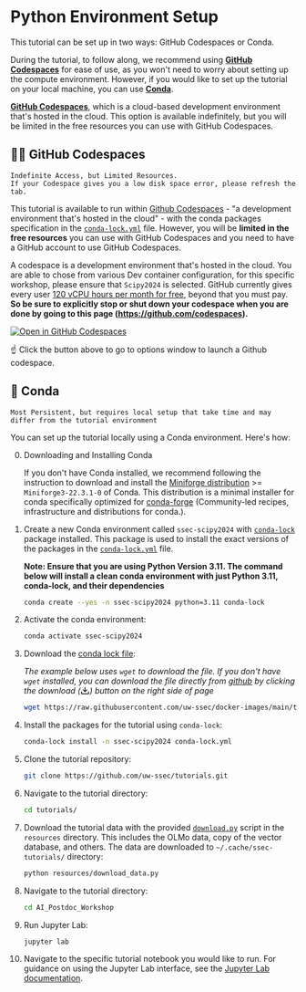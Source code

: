 # Python Environment Setup

This tutorial can be set up in two ways: GitHub Codespaces or Conda.

During the tutorial, to follow along, we recommend using
[**GitHub Codespaces**](#github-codespaces) for ease of use, as you won't need
to worry about setting up the compute environment. However, if you would like to
set up the tutorial on your local machine, you can use [**Conda**](#conda).

[**GitHub Codespaces**](#github-codespaces), which is a cloud-based development
environment that's hosted in the cloud. This option is available indefinitely,
but you will be limited in the free resources you can use with GitHub
Codespaces.

## 🐱‍💻 GitHub Codespaces

```{note}
Indefinite Access, but Limited Resources.
If your Codespace gives you a low disk space error, please refresh the tab.
```

This tutorial is available to run within
[Github Codespaces](https://github.com/features/codespaces) - "a development
environment that's hosted in the cloud" - with the conda packages specification
in the
[`conda-lock.yml`](https://raw.githubusercontent.com/uw-ssec/docker-images/main/tutorial-scipy-2024/conda-lock.yml)
file. However, you will be **limited in the free resources** you can use with
GitHub Codespaces and you need to have a GitHub account to use GitHub
Codespaces.

A codespace is a development environment that's hosted in the cloud. You are
able to chose from various Dev container configuration, for this specific
workshop, please ensure that `Scipy2024` is selected. GitHub currently gives
every user
[120 vCPU hours per month for free](https://docs.github.com/en/billing/managing-billing-for-github-codespaces/about-billing-for-github-codespaces#monthly-included-storage-and-core-hours-for-personal-accounts),
beyond that you must pay. **So be sure to explicitly stop or shut down your
codespace when you are done by going to this page
(https://github.com/codespaces).**

<a title="Create New AI in Science Postdoc Workshop Codespaces" href="https://github.com/codespaces/new/uw-ssec/tutorials/tree/main?devcontainer_path=.devcontainer%2FScipy2024%2Fdevcontainer.json&quickstart=1" target="_blank"><img src="https://github.com/codespaces/badge.svg" alt="Open in GitHub Codespaces"/></a>

☝️ Click the button above to go to options window to launch a Github codespace.

## 🐍 Conda

```{note}
Most Persistent, but requires local setup that take time and may differ from the tutorial environment
```

You can set up the tutorial locally using a Conda environment. Here's how:

0. Downloading and Installing Conda

   If you don't have Conda installed, we recommend following the instruction to
   download and install the
   [Miniforge distribution](https://github.com/conda-forge/miniforge) >=
   `Miniforge3-22.3.1-0` of Conda. This distribution is a minimal installer for
   conda specifically optimized for [conda-forge](https://conda-forge.org/)
   (Community-led recipes, infrastructure and distributions for conda.).

1. Create a new Conda environment called `ssec-scipy2024` with
   [`conda-lock`](https://github.com/conda/conda-lock) package installed. This
   package is used to install the exact versions of the packages in the
   [`conda-lock.yml`](https://raw.githubusercontent.com/uw-ssec/docker-images/main/tutorial-scipy-2024/conda-lock.yml)
   file.

   **Note: Ensure that you are using Python Version 3.11. The command below will
   install a clean conda environment with just Python 3.11, conda-lock, and
   their dependencies**

   ```bash
   conda create --yes -n ssec-scipy2024 python=3.11 conda-lock
   ```

2. Activate the conda environment:

   ```bash
   conda activate ssec-scipy2024
   ```

3. Download the
   <a title="SciPy2024 Conda Lock File" href="https://raw.githubusercontent.com/uw-ssec/docker-images/main/tutorial-scipy-2024/conda-lock.yml" download>conda
   lock file</a>:

   _The example below uses `wget` to download the file. If you don't have `wget`
   installed, you can download the file directly from
   [github](https://raw.githubusercontent.com/uw-ssec/docker-images/main/tutorial-scipy-2024/conda-lock.yml)
   by clicking the download
   (<svg aria-hidden="true" focusable="false" role="img" class="octicon octicon-download" viewBox="0 0 16 16" width="16" height="16" fill="currentColor" style="display: inline-block; user-select: none; vertical-align: text-bottom; overflow: visible;"><path d="M2.75 14A1.75 1.75 0 0 1 1 12.25v-2.5a.75.75 0 0 1 1.5 0v2.5c0 .138.112.25.25.25h10.5a.25.25 0 0 0 .25-.25v-2.5a.75.75 0 0 1 1.5 0v2.5A1.75 1.75 0 0 1 13.25 14Z"></path><path d="M7.25 7.689V2a.75.75 0 0 1 1.5 0v5.689l1.97-1.969a.749.749 0 1 1 1.06 1.06l-3.25 3.25a.749.749 0 0 1-1.06 0L4.22 6.78a.749.749 0 1 1 1.06-1.06l1.97 1.969Z"></path></svg>)
   button on the right side of page_

   ```bash
   wget https://raw.githubusercontent.com/uw-ssec/docker-images/main/tutorial-scipy-2024/conda-lock.yml
   ```

4. Install the packages for the tutorial using `conda-lock`:

   ```bash
   conda-lock install -n ssec-scipy2024 conda-lock.yml
   ```

5. Clone the tutorial repository:

   ```bash
   git clone https://github.com/uw-ssec/tutorials.git
   ```

6. Navigate to the tutorial directory:

   ```bash
   cd tutorials/
   ```

7. Download the tutorial data with the provided
   [`download.py`](../../resources/download_data.py) script in the `resources`
   directory. This includes the OLMo data, copy of the vector database, and
   others. The data are downloaded to `~/.cache/ssec-tutorials/` directory:

   ```bash
   python resources/download_data.py
   ```

8. Navigate to the tutorial directory:

   ```bash
   cd AI_Postdoc_Workshop
   ```

9. Run Jupyter Lab:

   ```bash
   jupyter lab
   ```

10. Navigate to the specific tutorial notebook you would like to run. For
    guidance on using the Jupyter Lab interface, see the
    [Jupyter Lab documentation](https://jupyterlab.readthedocs.io/en/stable/user/interface.html).
